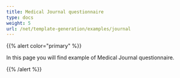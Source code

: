 ```yaml
---
title: Medical Journal questionnaire
type: docs
weight: 5
url: /net/template-generation/examples/journal
---
```


{{% alert color="primary" %}} 

In this page you will find example of Medical Journal questionnaire.

{{% /alert %}}